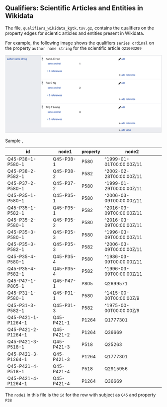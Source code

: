 ## Qualifiers: Scientific Articles and Entities in Wikidata

The file, `qualifiers_wikidata_kgtk.tsv.gz`, contains the qualifiers on the property edges
for scientic articles and entities present in Wikidata.

For example, the following image shows the qualifiers `series ordinal` on the property `author name string` for the
scientific article `Q21093209`

![Qualfiers (Q21093209)](qualfiers.png "Qualifiers: Q21093209") 

Sample ,

| id                 | node1      | property | node2                    |
|--------------------|------------|----------|--------------------------|
| Q45-P38-1-P580-1   | Q45-P38-1  | P580     | ^1999-01-01T00:00:00Z/11 |
| Q45-P38-2-P582-1   | Q45-P38-2  | P582     | ^2002-02-28T00:00:00Z/11 |
| Q45-P37-2-P580-1   | Q45-P37-2  | P580     | ^1999-01-29T00:00:00Z/11 |
| Q45-P35-1-P580-1   | Q45-P35-1  | P580     | ^2006-03-09T00:00:00Z/11 |
| Q45-P35-1-P582-1   | Q45-P35-1  | P582     | ^2016-03-09T00:00:00Z/11 |
| Q45-P35-2-P580-1   | Q45-P35-2  | P580     | ^2016-03-09T00:00:00Z/11 |
| Q45-P35-3-P580-1   | Q45-P35-3  | P580     | ^1996-03-09T00:00:00Z/11 |
| Q45-P35-3-P582-1   | Q45-P35-3  | P582     | ^2006-03-09T00:00:00Z/11 |
| Q45-P35-4-P580-1   | Q45-P35-4  | P580     | ^1986-03-09T00:00:00Z/11 |
| Q45-P35-4-P582-1   | Q45-P35-4  | P582     | ^1996-03-09T00:00:00Z/11 |
| Q45-P47-1-P805-1   | Q45-P47-1  | P805     | Q2699571                 |
| Q45-P31-1-P580-1   | Q45-P31-1  | P580     | ^1415-00-00T00:00:00Z/9  |
| Q45-P31-3-P582-1   | Q45-P31-3  | P582     | ^1975-00-00T00:00:00Z/9  |
| Q45-P421-1-P1264-1 | Q45-P421-1 | P1264    | Q1777301                 |
| Q45-P421-2-P1264-1 | Q45-P421-2 | P1264    | Q36669                   |
| Q45-P421-3-P518-1  | Q45-P421-3 | P518     | Q25263                   |
| Q45-P421-3-P1264-1 | Q45-P421-3 | P1264    | Q1777301                 |
| Q45-P421-4-P518-1  | Q45-P421-4 | P518     | Q2915956                 |
| Q45-P421-4-P1264-1 | Q45-P421-4 | P1264    | Q36669                   |

The `node1` in this file is the `id` for the row with subject as `Q45` and property
`P38`